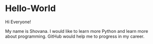 # Hello-World

Hi Everyone!

My name is Shovana. I would like to learn more Python and learn more about programming.
GitHub would help me to progress in my career.
